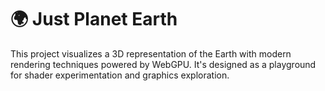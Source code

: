 # 🌍 Just Planet Earth

This project visualizes a 3D representation of the Earth with modern rendering techniques powered by WebGPU. It's designed as a playground for shader experimentation and graphics exploration.
